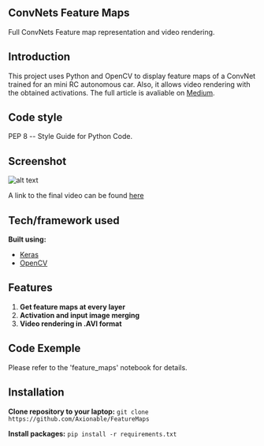 ## ConvNets Feature Maps 
Full ConvNets Feature map representation and video rendering.


## Introduction
This project uses Python and OpenCV to display feature maps of a ConvNet trained for an mini RC autonomous car. Also,  it allows video rendering with the obtained activations. The full article is avaliable on [Medium](https://keras.io).


## Code style
PEP 8 -- Style Guide for Python Code.


## Screenshot

![alt text](https://github.com/Axionable/FeatureMaps/blob/master/Photos/merged_image.png?raw=true)

A link to the final video can be found [here](https://www.youtube.com/watch?v=ccShIHBCx4g)


## Tech/framework used

<b>Built using:</b>
- [Keras](https://keras.io)
- [OpenCV](https://opencv.org)


## Features

1. <strong>Get feature maps at every layer</strong>
2. <strong>Activation and input image merging</strong>
3. <strong>Video rendering in .AVI format</strong>


## Code Exemple

Please refer to the 'feature_maps' notebook for details.


## Installation

<strong>Clone repository to your laptop:</strong>
`git clone https://github.com/Axionable/FeatureMaps`

<strong>Install packages:</strong>
`pip install -r requirements.txt`




